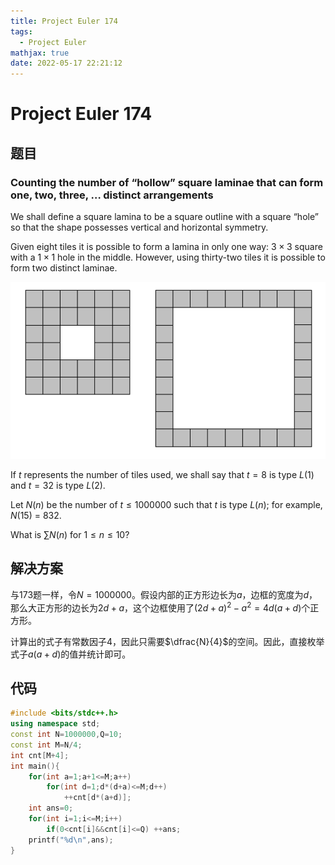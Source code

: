 ```yaml
---
title: Project Euler 174
tags:
  - Project Euler
mathjax: true
date: 2022-05-17 22:21:12
---
```


<escape><!-- more --></escape>

# Project Euler 174

## 题目

### Counting the number of “hollow” square laminae that can form one, two, three, … distinct arrangements

We shall define a square lamina to be a square outline with a square “hole” so that the shape possesses vertical and horizontal symmetry.

Given eight tiles it is possible to form a lamina in only one way: $3\times 3$ square with a $1\times1$ hole in the middle. However, using thirty-two tiles it is possible to form two distinct laminae.

![](../images/p173_square_laminas.gif)

If $t$ represents the number of tiles used, we shall say that $t = 8$ is type $L(1)$ and $t = 32$ is type $L(2)$.

Let $N(n)$ be the number of $t \le 1000000$ such that $t$ is type $L(n)$; for example, $N(15)$ = $832$.

What is $\sum N(n)$ for $1 \le n \le 10$?

## 解决方案

与173题一样，令$N=1000000$。假设内部的正方形边长为$a$，边框的宽度为$d$，那么大正方形的边长为$2d+a$，这个边框使用了$(2d+a)^2-a^2=4d(a+d)$个正方形。

计算出的式子有常数因子$4$，因此只需要$\dfrac{N}{4}$的空间。因此，直接枚举式子$a(a+d)$的值并统计即可。

## 代码

```C++
#include <bits/stdc++.h>
using namespace std;
const int N=1000000,Q=10;
const int M=N/4;
int cnt[M+4];
int main(){
    for(int a=1;a+1<=M;a++)
        for(int d=1;d*(d+a)<=M;d++)
            ++cnt[d*(a+d)];
    int ans=0;
    for(int i=1;i<=M;i++)
        if(0<cnt[i]&&cnt[i]<=Q) ++ans;
    printf("%d\n",ans);
}

```
